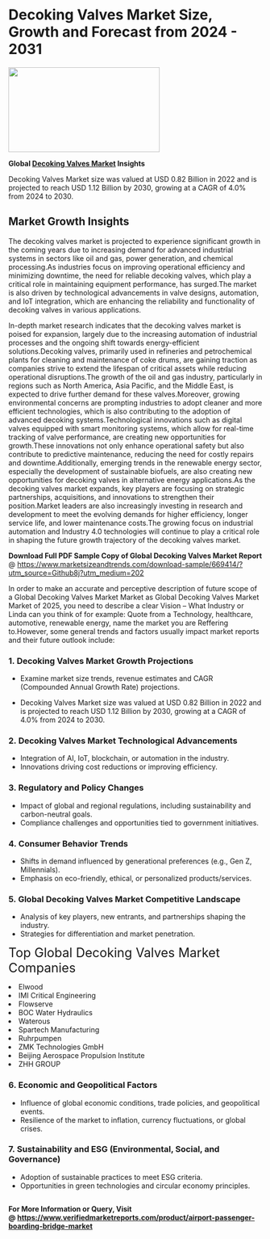 <H1>Decoking Valves Market Size, Growth and Forecast from 2024 - 2031</H1><img class="aligncenter size-medium wp-image-584254" src="https://thirdeyenews.in/wp-content/uploads/2024/09/Global-Market-Research-300x168.jpeg" alt="" width="300" height="168" /><p><strong>Global&nbsp;<a href="https://www.marketsizeandtrends.com/download-sample/669414/?utm_source=Github8j?utm_medium=202">Decoking Valves Market</a> Insights</strong></p><p>Decoking Valves Market size was valued at USD 0.82 Billion in 2022 and is projected to reach USD 1.12 Billion by 2030, growing at a CAGR of 4.0% from 2024 to 2030.</p><p><h2>Market Growth Insights</h2> <p>The decoking valves market is projected to experience significant growth in the coming years due to increasing demand for advanced industrial systems in sectors like oil and gas, power generation, and chemical processing.As industries focus on improving operational efficiency and minimizing downtime, the need for reliable decoking valves, which play a critical role in maintaining equipment performance, has surged.The market is also driven by technological advancements in valve designs, automation, and IoT integration, which are enhancing the reliability and functionality of decoking valves in various applications.</p> <p>In-depth market research indicates that the decoking valves market is poised for expansion, largely due to the increasing automation of industrial processes and the ongoing shift towards energy-efficient solutions.Decoking valves, primarily used in refineries and petrochemical plants for cleaning and maintenance of coke drums, are gaining traction as companies strive to extend the lifespan of critical assets while reducing operational disruptions.The growth of the oil and gas industry, particularly in regions such as North America, Asia Pacific, and the Middle East, is expected to drive further demand for these valves.Moreover, growing environmental concerns are prompting industries to adopt cleaner and more efficient technologies, which is also contributing to the adoption of advanced decoking systems.Technological innovations such as digital valves equipped with smart monitoring systems, which allow for real-time tracking of valve performance, are creating new opportunities for growth.These innovations not only enhance operational safety but also contribute to predictive maintenance, reducing the need for costly repairs and downtime.Additionally, emerging trends in the renewable energy sector, especially the development of sustainable biofuels, are also creating new opportunities for decoking valves in alternative energy applications.As the decoking valves market expands, key players are focusing on strategic partnerships, acquisitions, and innovations to strengthen their position.Market leaders are also increasingly investing in research and development to meet the evolving demands for higher efficiency, longer service life, and lower maintenance costs.The growing focus on industrial automation and Industry 4.0 technologies will continue to play a critical role in shaping the future growth trajectory of the decoking valves market.<p><span class=""><strong>Download Full PDF Sample Copy of Global Decoking Valves Market Report</strong> @ <a href="https://www.marketsizeandtrends.com/download-sample/669414/?utm_source=Github8j?utm_medium=202" target="_blank">https://www.marketsizeandtrends.com/download-sample/669414/?utm_source=Github8j?utm_medium=202</a></span></p><p>In order to make an accurate and perceptive description of future scope of a Global&nbsp;Decoking Valves Market Market as Global&nbsp;Decoking Valves Market Market of 2025, you need to describe a clear Vision &ndash; What Industry or Linda can you think of for example: Quote from a Technology, healthcare, automotive, renewable energy, name the market you are Reffering to.However, some general trends and factors usually impact market reports and their future outlook include:</p><h3>1.&nbsp;<strong>Decoking Valves Market Growth Projections</strong></h3><ul><li>Examine market size trends, revenue estimates and CAGR (Compounded Annual Growth Rate) projections.</li><li><p>Decoking Valves Market size was valued at USD 0.82 Billion in 2022 and is projected to reach USD 1.12 Billion by 2030, growing at a CAGR of 4.0% from 2024 to 2030.</p></li></ul><h3>2.&nbsp;<strong>Decoking Valves Market Technological Advancements</strong></h3><ul><li>Integration of AI, IoT, blockchain, or automation in the industry.</li><li>Innovations driving cost reductions or improving efficiency.</li></ul><h3>3.&nbsp;<strong>Regulatory and Policy Changes</strong></h3><ul><li>Impact of global and regional regulations, including sustainability and carbon-neutral goals.</li><li>Compliance challenges and opportunities tied to government initiatives.</li></ul><h3>4.&nbsp;<strong>Consumer Behavior Trends</strong></h3><ul><li>Shifts in demand influenced by generational preferences (e.g., Gen Z, Millennials).</li><li>Emphasis on eco-friendly, ethical, or personalized products/services.</li></ul><h3>5.&nbsp;<strong>Global Decoking Valves Market Competitive Landscape</strong></h3><ul><li>Analysis of key players, new entrants, and partnerships shaping the industry.</li><li>Strategies for differentiation and market penetration.</li></ul><p data-pm-slice="1 1 []"><span style="color: inherit; font-family: inherit; font-size: 25px;">Top Global Decoking Valves Market Companies</span></p><div class="" data-test-id=""><p><li>Elwood</li><li> IMI Critical Engineering</li><li> Flowserve</li><li> BOC Water Hydraulics</li><li> Waterous</li><li> Spartech Manufacturing</li><li> Ruhrpumpen</li><li> ZMK Technologies GmbH</li><li> Beijing Aerospace Propulsion Institute</li><li> ZHH GROUP</li></p></div><h3>6.&nbsp;<strong>Economic and Geopolitical Factors</strong></h3><ul><li>Influence of global economic conditions, trade policies, and geopolitical events.</li><li>Resilience of the market to inflation, currency fluctuations, or global crises.</li></ul><h3>7.&nbsp;<strong>Sustainability and ESG (Environmental, Social, and Governance)</strong></h3><ul><li>Adoption of sustainable practices to meet ESG criteria.</li><li>Opportunities in green technologies and circular economy principles.</li></ul><h2><strong style="font-size: 14px;">For More Information or Query, Visit @&nbsp;</strong><a style="background-color: #ffffff; font-size: 14px;" href="https://www.marketsizeandtrends.com/report/decoking-valves-market/" target="_blank">https://www.verifiedmarketreports.com/product/airport-passenger-boarding-bridge-market</a></h2>